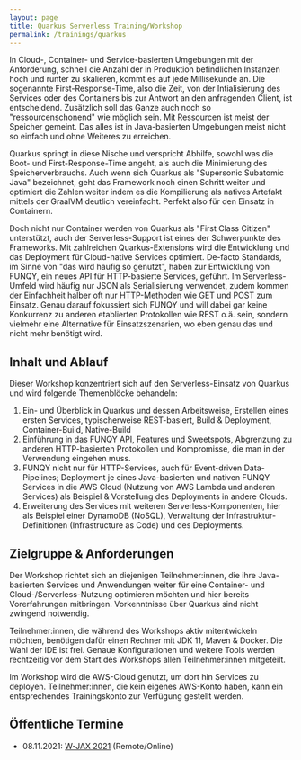 ```yaml
---
layout: page
title: Quarkus Serverless Training/Workshop
permalink: /trainings/quarkus
---
```


In Cloud-, Container- und Service-basierten Umgebungen mit der Anforderung, schnell die Anzahl der in Produktion befindlichen Instanzen hoch und runter zu skalieren, kommt es auf jede Millisekunde an. Die sogenannte First-Response-Time, also die Zeit, von der Intialisierung des Services oder des Containers bis zur Antwort an den anfragenden Client, ist entscheidend. Zusätzlich soll das Ganze auch noch so "ressourcenschonend" wie möglich sein. Mit Ressourcen ist meist der Speicher gemeint. Das alles ist in Java-basierten Umgebungen meist nicht so einfach und ohne Weiteres zu erreichen.

Quarkus springt in diese Nische und verspricht Abhilfe, sowohl was die Boot- und First-Response-Time angeht, als auch die Minimierung des Speicherverbrauchs. Auch wenn sich Quarkus als "Supersonic Subatomic Java" bezeichnet, geht das Framework noch einen Schritt weiter und optimiert die Zahlen weiter indem es die Kompilierung als natives Artefakt mittels der GraalVM deutlich vereinfacht. Perfekt also für den Einsatz in Containern.

Doch nicht nur Container werden von Quarkus als "First Class Citizen" unterstützt, auch der Serverless-Support ist eines der Schwerpunkte des Frameworks. Mit zahlreichen Quarkus-Extensions wird die Entwicklung und das Deployment für Cloud-native Services optimiert. De-facto Standards, im Sinne von "das wird häufig so genutzt", haben zur Entwicklung von FUNQY, ein neues API für HTTP-basierte Services, geführt. Im Serverless-Umfeld wird häufig nur JSON als Serialisierung verwendet, zudem kommen der Einfachheit halber oft nur HTTP-Methoden wie GET und POST zum Einsatz. Genau darauf fokussiert sich FUNQY und will dabei gar keine Konkurrenz zu anderen etablierten Protokollen wie REST o.ä. sein, sondern vielmehr eine Alternative für Einsatzszenarien, wo eben genau das und nicht mehr benötigt wird.

## Inhalt und Ablauf

Dieser Workshop konzentriert sich auf den Serverless-Einsatz von Quarkus und wird folgende Themenblöcke behandeln:

1. Ein- und Überblick in Quarkus und dessen Arbeitsweise, Erstellen eines ersten Services, typischerweise REST-basiert, Build & Deployment, Container-Build, Native-Build
1. Einführung in das FUNQY API, Features und Sweetspots, Abgrenzung zu anderen HTTP-basierten Protokollen und Kompromisse, die man in der Verwendung eingehen muss.
1. FUNQY nicht nur für HTTP-Services, auch für Event-driven Data-Pipelines; Deployment je eines Java-basierten und nativen FUNQY Services in die AWS Cloud (Nutzung von AWS Lambda und anderen Services) als Beispiel & Vorstellung des Deployments in andere Clouds.
1. Erweiterung des Services mit weiteren Serverless-Komponenten, hier als Beispiel einer DynamoDB (NoSQL), Verwaltung der Infrastruktur-Definitionen (Infrastructure as Code) und des Deployments.


## Zielgruppe & Anforderungen
Der Workshop richtet sich an diejenigen Teilnehmer:innen, die ihre Java-basierten Services und Anwendungen weiter für eine Container- und Cloud-/Serverless-Nutzung optimieren möchten und hier bereits Vorerfahrungen mitbringen. Vorkenntnisse über Quarkus sind nicht zwingend notwendig.

Teilnehmer:innen, die während des Workshops aktiv mitentwickeln möchten, benötigen dafür einen Rechner mit JDK 11, Maven & Docker. Die Wahl der IDE ist frei. Genaue Konfigurationen und weitere Tools werden rechtzeitig vor dem Start des Workshops allen Teilnehmer:innen mitgeteilt.

Im Workshop wird die AWS-Cloud genutzt, um dort hin Services zu deployen. Teilnehmer:innen, die kein eigenes AWS-Konto haben, kann ein entsprechendes Trainingskonto zur Verfügung gestellt werden.

## Öffentliche Termine

* 08.11.2021: [W-JAX 2021](https://jax.de/serverside-enterprise-java/quarkus-workshop-lets-get-funqy-serverless-java-fuer-die-praxis/) (Remote/Online)
